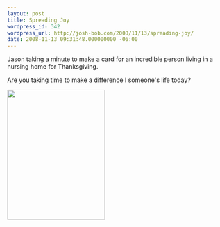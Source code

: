 ```yaml
---
layout: post
title: Spreading Joy
wordpress_id: 342
wordpress_url: http://josh-bob.com/2008/11/13/spreading-joy/
date: 2008-11-13 09:31:48.000000000 -06:00
---
```

Jason taking a minute to make a card for an incredible person living in a nursing home for Thanksgiving.

Are you taking time to make a difference I
 someone's life today?
<p><a href="http://josh-bob.com/wp-content/uploads/2008/11/p-640-480-718c8884-893c-43ab-b995-71fdeac5cc2f.jpeg"><img src="http://josh-bob.com/wp-content/uploads/2008/11/p-640-480-718c8884-893c-43ab-b995-71fdeac5cc2f.jpeg" alt="" width="225" height="300" class="alignnone size-full wp-image-364" /></a></p>
